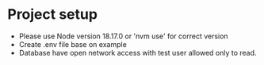 # Project setup

- Please use Node version 18.17.0 or 'nvm use' for correct version
- Create .env file base on example
- Database have open network access with test user allowed only to read.
